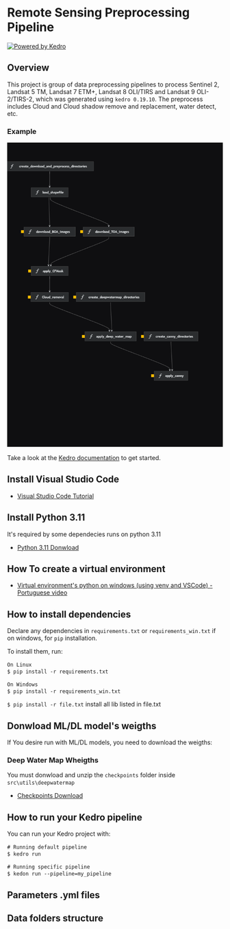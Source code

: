 # Remote Sensing Preprocessing Pipeline

[![Powered by Kedro](https://img.shields.io/badge/powered_by-kedro-ffc900?logo=kedro)](https://kedro.org)

## Overview

This project is group of  data preprocessing pipelines to process Sentinel 2, Landsat 5 TM, Landsat 7 ETM+, Landsat 8 OLI/TIRS and Landsat 9 OLI-2/TIRS-2, which was generated using `kedro 0.19.10`. The preprocess includes Cloud and Cloud shadow remove and replacement, water detect, etc.

### Example

![alt text](doc/images/kedro-pipeline-exemple.png)


Take a look at the [Kedro documentation](https://docs.kedro.org) to get started.

## Install Visual Studio Code

- [Visual Studio Code Tutorial](https://youtu.be/R9dLGLVqK9Q?si=G_Fb6qW_f7c9BY5p)

## Install Python 3.11

It's required by some dependecies runs on python 3.11

- [Python 3.11 Donwload](https://www.python.org/downloads/release/python-31111/)

## How To create a virtual environment 

- [ Virtual environment's python on windows (using venv and VSCode) - Portuguese video ](https://youtu.be/m1TYpvIYm74?si=m6XuErnnPiZRgCuR)



## How to install dependencies

Declare any dependencies in `requirements.txt` or `requirements_win.txt` if on windows, for `pip` installation.

To install them, run:

```
On Linux
$ pip install -r requirements.txt
```

```
On Windows
$ pip install -r requirements_win.txt
```

`$ pip install -r file.txt` install all lib listed in file.txt


## Donwload ML/DL model's weigths

If You desire run with ML/DL models, you need to download the weigths:

### Deep Water Map Wheigths

You must donwload and unzip the `checkpoints` folder inside `src\utils\deepwatermap`

- [Checkpoints Download](https://utexas.app.box.com/s/j9ymvdkaq36tk04be680mbmlaju08zkq/file/565662752887)


## How to run your Kedro pipeline

You can run your Kedro project with:

```
# Running default pipeline
$ kedro run
```

```
# Running specific pipeline
$ kedon run --pipeline=my_pipeline
```

## Parameters .yml files

## Data folders structure